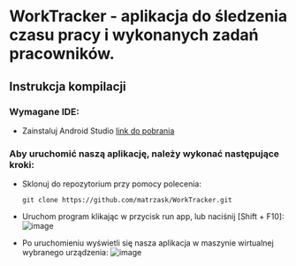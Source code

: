 # WorkTracker - aplikacja do śledzenia czasu pracy i wykonanych zadań pracowników.

## Instrukcja kompilacji
### Wymagane IDE:

- Zainstaluj Android Studio [link do pobrania](https://developer.android.com/studio?gclid=CjwKCAiAqY6tBhAtEiwAHeRopSPdparnQ8szYTqY4vOdtcbo78EUWISZHKNbvvHLfKiuvEbV_FeAZRoCnLwQAvD_BwE&gclsrc=aw.ds)

### Aby uruchomić naszą aplikację, należy wykonać następujące kroki:
- Sklonuj do repozytorium przy pomocy polecenia:
  ```
  git clone https://github.com/matrzask/WorkTracker.git
  ```
- Uruchom program klikając w przycisk run app, lub naciśnij [Shift + F10]:
![image](https://github.com/matrzask/WorkTracker/assets/113452267/872fa2b9-ec63-487a-ba60-0864021ba7ad)

- Po uruchomieniu wyświetli się nasza aplikacja w maszynie wirtualnej wybranego urządzenia:
![image](https://github.com/matrzask/WorkTracker/assets/113452267/9ce0e24c-1591-4456-a154-23da17eece93)

